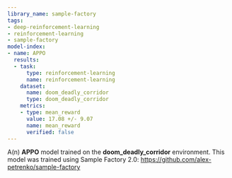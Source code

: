```yaml
---
library_name: sample-factory
tags:
- deep-reinforcement-learning
- reinforcement-learning
- sample-factory
model-index:
- name: APPO
  results:
  - task:
      type: reinforcement-learning
      name: reinforcement-learning
    dataset:
      name: doom_deadly_corridor
      type: doom_deadly_corridor
    metrics:
    - type: mean_reward
      value: 17.08 +/- 9.07
      name: mean_reward
      verified: false
---
```


A(n) **APPO** model trained on the **doom_deadly_corridor** environment.
This model was trained using Sample Factory 2.0: https://github.com/alex-petrenko/sample-factory
    
